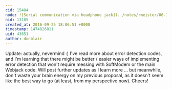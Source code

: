 ```yaml
---
cid: 15484
node: ![Serial communication via headphone jack](../notes/rmeister/06-10-2016/serial-communication-via-headphone-jack)
nid: 13185
created_at: 2016-09-25 18:06:51 +0000
timestamp: 1474826811
uid: 43651
author: donblair
---
```


Update:  actually, nevermind :)  I've read more about error detection codes, and I'm learning that there might be better / easier ways of implementing error detection that won't require messing with SoftModem or the main Webjack code.  Will post further updates as I learn more ...  but meanwhile, don't waste your brain energy on my previous proposal, as it doesn't seem like the best way to go (at least, from my perspective now).  Cheers!